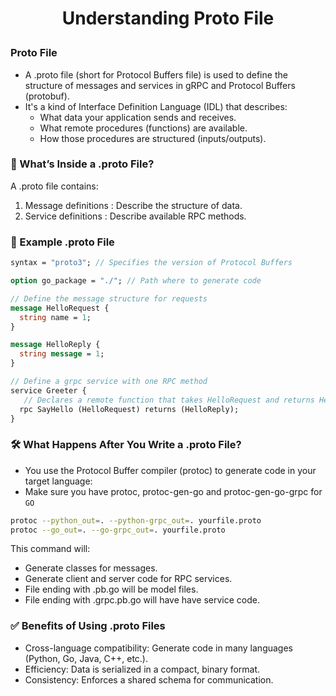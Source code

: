 <h1 style="text-align:center;">  Understanding Proto File </p>

### Proto File

- A .proto file (short for Protocol Buffers file) is used to define the structure of messages and services in gRPC and Protocol Buffers (protobuf).
- It's a kind of Interface Definition Language (IDL) that describes:
  - What data your application sends and receives.
  - What remote procedures (functions) are available.
  - How those procedures are structured (inputs/outputs).

### 📄 What’s Inside a .proto File?

A .proto file contains:

1. Message definitions : Describe the structure of data.
2. Service definitions : Describe available RPC methods.

### 🧱 Example .proto File

```protobuf
syntax = "proto3"; // Specifies the version of Protocol Buffers

option go_package = "./"; // Path where to generate code

// Define the message structure for requests
message HelloRequest {
  string name = 1;
}

message HelloReply {
  string message = 1;
}

// Define a grpc service with one RPC method
service Greeter {
   // Declares a remote function that takes HelloRequest and returns HelloReply
  rpc SayHello (HelloRequest) returns (HelloReply);
}
```

### 🛠️ What Happens After You Write a .proto File?

- You use the Protocol Buffer compiler (protoc) to generate code in your target language:
- Make sure you have protoc, protoc-gen-go and protoc-gen-go-grpc for `GO`

```bash
protoc --python_out=. --python-grpc_out=. yourfile.proto
protoc --go_out=. --go-grpc_out=. yourfile.proto
```

This command will:

- Generate classes for messages.
- Generate client and server code for RPC services.
- File ending with .pb.go will be model files.
- File ending with .grpc.pb.go will have have service code.

### ✅ Benefits of Using .proto Files

- Cross-language compatibility: Generate code in many languages (Python, Go, Java, C++, etc.).
- Efficiency: Data is serialized in a compact, binary format.
- Consistency: Enforces a shared schema for communication.
